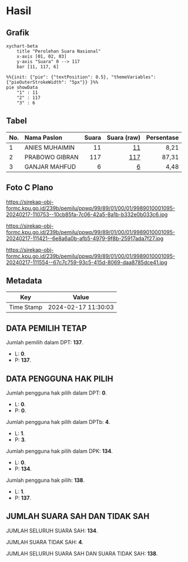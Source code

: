 # Hasil

## Grafik

```mermaid
xychart-beta
    title "Perolehan Suara Nasional"
    x-axis [01, 02, 03]
    y-axis "Suara" 0 --> 117
    bar [11, 117, 6]
```

```mermaid
%%{init: {"pie": {"textPosition": 0.5}, "themeVariables": {"pieOuterStrokeWidth": "5px"}} }%%
pie showData
    "1" : 11
    "2" : 117
    "3" : 6
```

## Tabel

| No. | Nama Paslon    | Suara | Suara (raw) | Persentase |
|:--- |:-------------- | -----:| -----------:| ----------:|
| 1   | ANIES MUHAIMIN | 11    | [11][p-1]   | 8,21       |
| 2   | PRABOWO GIBRAN | 117   | [117][p-2]  | 87,31      |
| 3   | GANJAR MAHFUD  | 6     | [6][p-3]    | 4,48       |


[p-1]: https://github.com/gigit-pemilu/pemilu-2024/blob/main/pilpres/hitung-suara/sub/99-luar-negeri/sub/89-penang-malaysia/sub/01-penang-malaysia/sub/0001-penang-malaysia/sub/095-ksk-080/sub/paslon-1.txt
[p-2]: https://github.com/gigit-pemilu/pemilu-2024/blob/main/pilpres/hitung-suara/sub/99-luar-negeri/sub/89-penang-malaysia/sub/01-penang-malaysia/sub/0001-penang-malaysia/sub/095-ksk-080/sub/paslon-2.txt
[p-3]: https://github.com/gigit-pemilu/pemilu-2024/blob/main/pilpres/hitung-suara/sub/99-luar-negeri/sub/89-penang-malaysia/sub/01-penang-malaysia/sub/0001-penang-malaysia/sub/095-ksk-080/sub/paslon-3.txt

## Foto C Plano

https://sirekap-obj-formc.kpu.go.id/239b/pemilu/ppwp/99/89/01/00/01/9989010001095-20240217-110753--10cb85fa-7c06-42a5-8a1b-b332e0b033c6.jpg

https://sirekap-obj-formc.kpu.go.id/239b/pemilu/ppwp/99/89/01/00/01/9989010001095-20240217-111421--6e8a6a0b-afb5-4979-9f8b-25917ada7f27.jpg

https://sirekap-obj-formc.kpu.go.id/239b/pemilu/ppwp/99/89/01/00/01/9989010001095-20240217-111554--67c7c759-93c5-415d-8069-daa8785dce41.jpg


## Metadata

| Key        | Value               |
| ---------- | ------------------- |
| Time Stamp | 2024-02-17 11:30:03 |


## DATA PEMILIH TETAP

Jumlah pemilih dalam DPT: **137**.
 * L: **0**.
 * P: **137**.

## DATA PENGGUNA HAK PILIH

Jumlah pengguna hak pilih dalam DPT: **0**.
 * L: **0**.
 * P: **0**.

Jumlah pengguna hak pilih dalam DPTb: **4**.
 * L: **1**.
 * P: **3**.

Jumlah pengguna hak pilih dalam DPK: **134**.
 * L: **0**.
 * P: **134**.

Jumlah pengguna hak pilih: **138**.
 * L: **1**.
 * P: **137**.

## JUMLAH SUARA SAH DAN TIDAK SAH

JUMLAH SELURUH SUARA SAH: **134**.

JUMLAH SUARA TIDAK SAH: **4**.

JUMLAH SELURUH SUARA SAH DAN SUARA TIDAK SAH: **138**.



